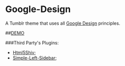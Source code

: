 Google-Design
=============

A Tumblr theme that uses all [Google Design](http://www.google.com/design) principles.

##[DEMO](http://googledesign.tumblr.com)

###Third Party's Plugins:

* [Html5Shiv](https://github.com/aFarkas/html5shiv]);
* [Simple-Left-Sidebar](https://github.com/dcdeiv/Simple-Left-Sidebar);
